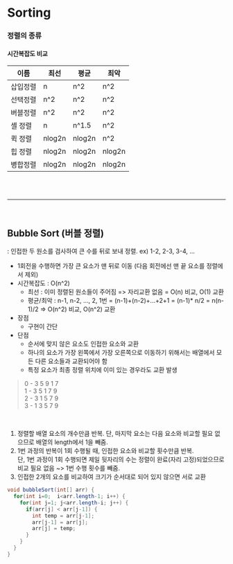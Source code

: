 Sorting
=========

### 정렬의 종류

#### 시간복잡도 비교
|이름|최선|평균|최악|
|----|----|----|----|
|삽입정렬|n|n^2|n^2|
|선택정렬|n^2|n^2|n^2|
|버블정렬|n^2|n^2|n^2|
|셸 정렬|n|n^1.5|n^2|
|퀵 정렬|nlog2n|nlog2n|n^2|
|힙 정렬|nlog2n|nlog2n|nlog2n|
|병합정렬|nlog2n|nlog2n|nlog2n|

<br/><br/>

---

<br/>

## Bubble Sort (버블 정렬)
: 인접한 두 원소를 검사하여 큰 수를 뒤로 보내 정렬. ex) 1-2, 2-3, 3-4, ...
* 1회전을 수행하면 가장 큰 요소가 맨 뒤로 이동 (다음 회전에선 맨 끝 요소를 정렬에서 제외)
* 시간복잡도 : O(n^2)
  + 최선 : 이미 정렬된 원소들이 주어짐 => 자리교환 없음 = O(n) 비교, O(1) 교환
  + 평균/최악 : n-1, n-2, ..., 2, 1번 = (n-1)+(n-2)+...+2+1 = (n-1)* n/2 = n(n-1)/2 => O(n^2) 비교, O(n^2) 교환
* 장점
  + 구현이 간단
* 단점
  + 순서에 맞지 않은 요소도 인접한 요소와 교환
  + 하나의 요소가 가장 왼쪽에서 가장 오른쪽으로 이동하기 위해서는 배열에서 모든 다른 요소들과 교환되어야 함
  + 특정 요소가 최종 정렬 위치에 이미 있는 경우라도 교환 발생

> 0 - 3 5 9 1 7 <br/>
> 1 - 3 5 1 7 9 <br/>
> 2 - 3 1 5 7 9 <br/>
> 3 - 1 3 5 7 9 <br/>

<br/>

1. 정렬할 배열 요소의 개수만큼 반복. 단, 마지막 요소는 다음 요소와 비교할 필요 없으므로 배열의 length에서 1을 빼줌.
2. 1번 과정의 반복이 1회 수행될 때, 인접한 요소와 비교할 횟수만큼 반복. <br/>
   단, 1번 과정이 1회 수행되면 제일 뒷자리의 수는 정렬이 완료(자리 고정)되었으므로 비교 필요 없음 ~> 1번 수행 횟수를 빼줌.
3. 인접한 2개의 요소를 비교하여 크기가 순서대로 되어 있지 않으면 서로 교환

``` java
void bubbleSort(int[] arr) {
  for(int i=0;  i<arr.length-1; i++) {
    for(int j=1; j<arr.length-i; j++) {
      if(arr[j] < arr[j-1]) {
        int temp = arr[j-1];
        arr[j-1] = arr[j];
        arr[j] = temp;
      }
    }
  }
}
```
